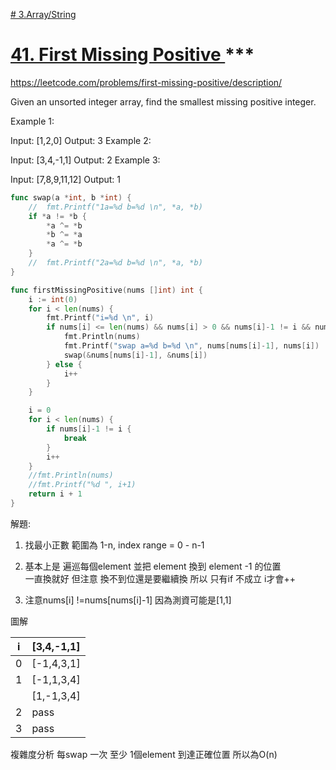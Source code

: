 


[# 3.Array/String](/arraystring.md)


# [41. First Missing Positive ](/questions/FindMissingPositive.md) ***

https://leetcode.com/problems/first-missing-positive/description/

Given an unsorted integer array, find the smallest missing positive integer.

Example 1:

Input: [1,2,0]
Output: 3
Example 2:

Input: [3,4,-1,1]
Output: 2
Example 3:

Input: [7,8,9,11,12]
Output: 1

```go
func swap(a *int, b *int) {
    //  fmt.Printf("1a=%d b=%d \n", *a, *b)
    if *a != *b {
        *a ^= *b
        *b ^= *a
        *a ^= *b
    }
    //  fmt.Printf("2a=%d b=%d \n", *a, *b)
}

func firstMissingPositive(nums []int) int {
    i := int(0)
    for i < len(nums) {
        fmt.Printf("i=%d \n", i)
        if nums[i] <= len(nums) && nums[i] > 0 && nums[i]-1 != i && nums[i] !=nums[nums[i]-1] {
            fmt.Println(nums)
            fmt.Printf("swap a=%d b=%d \n", nums[nums[i]-1], nums[i])
            swap(&nums[nums[i]-1], &nums[i])
        } else {
            i++
        }
    }

    i = 0
    for i < len(nums) {
        if nums[i]-1 != i {
            break
        }
        i++
    }
    //fmt.Println(nums)
    //fmt.Printf("%d ", i+1)
    return i + 1
}
```
解題:

1. 找最小正數  範圍為 1-n, index range = 0 - n-1

2. 基本上是  遍巡每個element   並把  element 換到 element -1 的位置  
一直換就好   但注意  換不到位還是要繼續換  所以 只有if 不成立 i才會++

3. 注意nums[i] !=nums[nums[i]-1] 
因為測資可能是[1,1]

圖解 

|i | [3,4,-1,1]
|---|---
|0 | [-1,4,3,1]
|1 | [-1,1,3,4]
|  | [1,-1,3,4]
|2 | pass
|3 | pass


複雜度分析   每swap 一次  至少 1個element   到達正確位置   所以為O(n)
